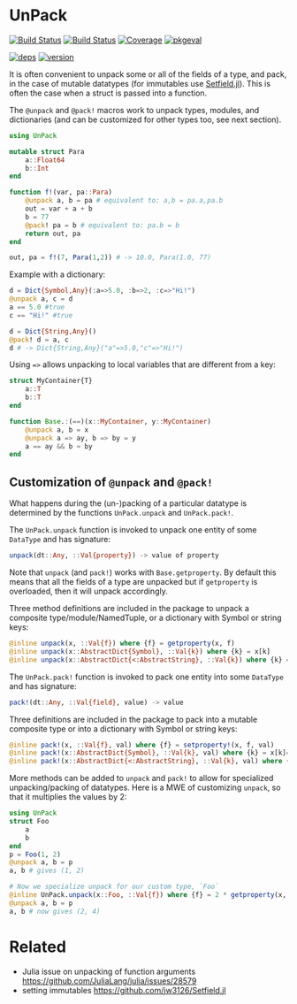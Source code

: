 # UnPack

[![Build Status](https://github.com/mauro3/UnPack.jl/workflows/CI/badge.svg)](https://github.com/mauro3/UnPack.jl/actions)
[![Build Status](https://ci.appveyor.com/api/projects/status/github/mauro3/UnPack.jl?svg=true)](https://ci.appveyor.com/project/mauro3/UnPack-jl)
[![Coverage](https://codecov.io/gh/mauro3/UnPack.jl/branch/master/graph/badge.svg)](https://codecov.io/gh/mauro3/UnPack.jl)
[![pkgeval](https://juliahub.com/docs/UnPack/pkgeval.svg)](https://juliahub.com/ui/Packages/UnPack/zm2TF)

[![deps](https://juliahub.com/docs/UnPack/deps.svg)](https://juliahub.com/ui/Packages/UnPack/zm2TF?t=2)
[![version](https://juliahub.com/docs/UnPack/version.svg)](https://juliahub.com/ui/Packages/UnPack/zm2TF)

It is often convenient to unpack some or all of the fields of a type,
and pack, in the case of mutable datatypes (for immutables use
[Setfield.jl](https://github.com/jw3126/Setfield.jl)). This is often
the case when a struct is passed into a function.

The `@unpack` and `@pack!` macros work to unpack
types, modules, and dictionaries (and can be customized for other
types too, see next section).

```julia
using UnPack

mutable struct Para
    a::Float64
    b::Int
end

function f!(var, pa::Para)
    @unpack a, b = pa # equivalent to: a,b = pa.a,pa.b
    out = var + a + b
    b = 77
    @pack! pa = b # equivalent to: pa.b = b
    return out, pa
end

out, pa = f!(7, Para(1,2)) # -> 10.0, Para(1.0, 77)
```

Example with a dictionary:

```julia
d = Dict{Symbol,Any}(:a=>5.0, :b=>2, :c=>"Hi!")
@unpack a, c = d
a == 5.0 #true
c == "Hi!" #true

d = Dict{String,Any}()
@pack! d = a, c
d # -> Dict{String,Any}("a"=>5.0,"c"=>"Hi!")
```

Using `=>` allows unpacking to local variables that are different from a key:
```julia
struct MyContainer{T}
    a::T
    b::T
end

function Base.:(==)(x::MyContainer, y::MyContainer)
    @unpack a, b = x
    @unpack a => ay, b => by = y
    a == ay && b ≈ by
end
```

## Customization of `@unpack` and `@pack!`

What happens during the (un-)packing of a particular datatype is
determined by the functions `UnPack.unpack` and `UnPack.pack!`.

The `UnPack.unpack` function is invoked to unpack one entity of some
`DataType` and has signature:

```julia
unpack(dt::Any, ::Val{property}) -> value of property
```

Note that `unpack` (and `pack!`) works with `Base.getproperty`.  By
default this means that all the fields of a type are unpacked but if
`getproperty` is overloaded, then it will unpack accordingly.

Three method definitions are included in the package to unpack a
composite type/module/NamedTuple, or a dictionary with Symbol or
string keys:

```julia
@inline unpack(x, ::Val{f}) where {f} = getproperty(x, f)
@inline unpack(x::AbstractDict{Symbol}, ::Val{k}) where {k} = x[k]
@inline unpack(x::AbstractDict{<:AbstractString}, ::Val{k}) where {k} = x[string(k)]
```

The `UnPack.pack!` function is invoked to pack one entity into some
`DataType` and has signature:

```julia
pack!(dt::Any, ::Val{field}, value) -> value
```

Three definitions are included in the package to pack into a mutable composite
type or into a dictionary with Symbol or string keys:

```julia
@inline pack!(x, ::Val{f}, val) where {f} = setproperty!(x, f, val)
@inline pack!(x::AbstractDict{Symbol}, ::Val{k}, val) where {k} = x[k]=val
@inline pack!(x::AbstractDict{<:AbstractString}, ::Val{k}, val) where {k} = x[string(k)]=val
```

More methods can be added to `unpack` and `pack!` to allow for
specialized unpacking/packing of datatypes. Here is a MWE of customizing
`unpack`, so that it multiplies the values by 2:

```julia
using UnPack
struct Foo
    a
    b
end
p = Foo(1, 2)
@unpack a, b = p
a, b # gives (1, 2)

# Now we specialize unpack for our custom type, `Foo`
@inline UnPack.unpack(x::Foo, ::Val{f}) where {f} = 2 * getproperty(x, f)
@unpack a, b = p
a, b # now gives (2, 4)
```

# Related

- Julia issue on unpacking of function arguments
  https://github.com/JuliaLang/julia/issues/28579
- setting immutables https://github.com/jw3126/Setfield.jl
